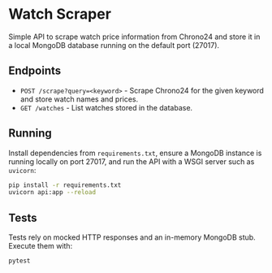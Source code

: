 # Watch Scraper

Simple API to scrape watch price information from Chrono24 and store it in a local MongoDB database running on the default port (27017).

## Endpoints

* `POST /scrape?query=<keyword>` - Scrape Chrono24 for the given keyword and store watch names and prices.
* `GET /watches` - List watches stored in the database.

## Running

Install dependencies from `requirements.txt`, ensure a MongoDB instance is running locally on port 27017, and run the API with a WSGI server such as `uvicorn`:

```bash
pip install -r requirements.txt
uvicorn api:app --reload
```

## Tests

Tests rely on mocked HTTP responses and an in-memory MongoDB stub. Execute them with:

```bash
pytest
```

